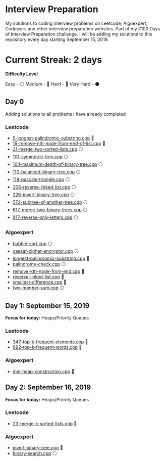 # Interview Preparation
My solutions to coding interview problems on Leetcode, Algoexpert, Codewars and other interview preparation websites. Part of my #100 Days of Interview Preparation challenge. I will be adding my solutions to this repository every day starting September 15, 2019.

# Current Streak: 2 days

__Difficulty Level__
 
 Easy - :white_circle:
 Medium - :large_blue_circle:
 Hard - :red_circle:
 Very Hard - :black_circle:

## Day 0
Adding solutions to all problems I have already completed

<!-- Template for each day

 ## Day 1: September 15, 2019
__Focus for today:__ Heaps/Priority Queues

### Leetcode
* [5-longest-palindromic-substring.cpp](Leetcode/5-longest-palindromic-substring.cpp)
* [5-longest-palindromic-substring.cpp](Leetcode/5-longest-palindromic-substring.cpp)

### Algoexpert
* [bubble-sort.cpp](Algoexpert/bubble-sort.cpp)

 -->

### Leetcode
* [5-longest-palindromic-substring.cpp](Leetcode/5-longest-palindromic-substring.cpp) :large_blue_circle:
* [19-remove-nth-node-from-end-of-list.cpp](Leetcode/19-remove-nth-node-from-end-of-list.cpp) :large_blue_circle:
* [21-merge-two-sorted-lists.cpp](Leetcode/21-merge-two-sorted-lists.cpp) :white_circle:
* [101-symmetric-tree.cpp](Leetcode/101-symmetric-tree.cpp) :white_circle:
* [104-maximum-depth-of-binary-tree.cpp](Leetcode/104-maximum-depth-of-binary-tree.cpp) :white_circle:
* [110-balanced-binary-tree.cpp](Leetcode/110-balanced-binary-tree.cpp) :white_circle:
* [118-pascals-triangle.cpp](Leetcode/118-pascals-triangle.cpp) :white_circle:
* [206-reverse-linked-list.cpp](Leetcode/206-reverse-linked-list.cpp) :white_circle:
* [226-invert-binary-tree.cpp](Leetcode/226-invert-binary-tree.cpp) :white_circle:
* [572-subtree-of-another-tree.cpp](Leetcode/572-subtree-of-another-tree.cpp) :white_circle:
* [617-merge-two-binary-trees.cpp](Leetcode/617-merge-two-binary-trees.cpp) :white_circle:
* [917-reverse-only-letters.cpp](Leetcode/917-reverse-only-letters.cpp) :white_circle:

### Algoexpert
* [bubble-sort.cpp](Algoexpert/bubble-sort.cpp) :white_circle:
* [caesar-cipher-encryptor.cpp](Algoexpert/caesar-cipher-encryptor.cpp) :white_circle:
* [longest-palindromic-substring.cpp](Algoexpert/longest-palindromic-substring.cpp) :large_blue_circle:
* [palindrome-check.cpp](Algoexpert/palindrome-check.cpp) :white_circle:
* [remove-kth-node-from-end.cpp](Algoexpert/remove-kth-node-from-end.cpp) :large_blue_circle:
* [reverse-linked-list.cpp](Algoexpert/reverse-linked-list.cpp) :red_circle:
* [smallest-difference.cpp](Algoexpert/smallest-difference.cpp) :large_blue_circle:
* [two-number-sum.cpp](Algoexpert/two-number-sum.cpp) :white_circle:

## Day 1: September 15, 2019
__Focus for today:__ Heaps/Priority Queues

### Leetcode
* [347-top-k-frequent-elements.cpp](Leetcode/347-top-k-frequent-elements.cpp) :large_blue_circle:
* [692-top-k-frequent-words.cpp](Leetcode/692-top-k-frequent-words.cpp) :large_blue_circle:

### Algoexpert
* [min-heap-construction.cpp](Algoexpert/min-heap-construction.cpp) :large_blue_circle:

 ## Day 2: September 16, 2019
__Focus for today:__ Heaps/Priority Queues

### Leetcode
* [23-merge-k-sorted-lists.cpp](Leetcode/23-merge-k-sorted-lists.cpp) :red_circle:

### Algoexpert
* [invert-binary-tree.cpp](Algoexpert/invert-binary-tree.cpp) :large_blue_circle:
* [binary-search.cpp](Algoexpert/binary-search.cpp) :white_circle:
